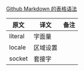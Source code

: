[Github Markdown 的表格语法](https://help.github.com/articles/github-flavored-markdown#tables)

原文    |   译文    |   备注
--------|-----------|----------
literal |   字面量  |
locale  |   区域设置  |
socket  |  套接字   |
